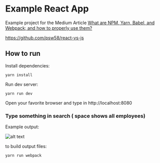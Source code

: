 # Example React App

Example project for the Medium Article [What are NPM, Yarn, Babel, and Webpack; and how to properly use them?](https://medium.com/@appristas/what-are-npm-yarn-babel-and-webpack-and-how-to-properly-use-them-d835a758f987)

https://github.com/psw58/react-vs-js

## How to run

Install dependencies:

    yarn install

Run dev server:

    yarn run dev

Open your favorite browser and type in http://localhost:8080

### Type something in search ( space shows all employees)

Example output: 

![alt text](https://i.ibb.co/5nyfs1R/react-example.jpg "jQuery vs React output")


to build output files:

    yarn run webpack


